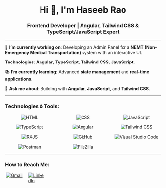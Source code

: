 <h1 align="center">
  Hi 👋, I'm Haseeb Rao
</h1>

<h3 align="center">
  Frontend Developer | Angular, Tailwind CSS & TypeScript/JavaScript Expert
</h3>

---

🔭 **I’m currently working on**: Developing an Admin Panel for a **NEMT (Non-Emergency Medical Transportation)** system with an interactive UI.

**Technologies**: **Angular**, **TypeScript**, **Tailwind CSS**, **JavaScript**.

📚 **I’m currently learning**: Advanced **state management** and **real-time applications**.

💬 **Ask me about**: Building with **Angular**, **JavaScript**, and **Tailwind CSS**.

---

### **Technologies & Tools**:

<div style="display: grid; grid-template-columns: repeat(auto-fill, minmax(150px, 1fr)); gap: 15px; justify-items: center;">
  <img src="https://img.shields.io/badge/HTML5-E34F26?style=for-the-badge&logo=html5&logoColor=white" alt="HTML" />
  <img src="https://img.shields.io/badge/CSS3-1572B6?style=for-the-badge&logo=css3&logoColor=white" alt="CSS" />
  <img src="https://img.shields.io/badge/JavaScript-F7DF1E?style=for-the-badge&logo=javascript&logoColor=black" alt="JavaScript" />
  <img src="https://img.shields.io/badge/TypeScript-3178C6?style=for-the-badge&logo=typescript&logoColor=white" alt="TypeScript" />
  <img src="https://img.shields.io/badge/Angular-DD0031?style=for-the-badge&logo=angular&logoColor=white" alt="Angular" />
  <img src="https://img.shields.io/badge/TailwindCSS-06B6D4?style=for-the-badge&logo=tailwindcss&logoColor=white" alt="Tailwind CSS" />
  <img src="https://img.shields.io/badge/RXJS-28B5B5?style=for-the-badge&logo=rxjs&logoColor=white" alt="RXJS" />
  <img src="https://img.shields.io/badge/GitHub-181717?style=for-the-badge&logo=github&logoColor=white" alt="GitHub" />
  <img src="https://img.shields.io/badge/VS_Code-007ACC?style=for-the-badge&logo=visualstudiocode&logoColor=white" alt="Visual Studio Code" />
  <img src="https://img.shields.io/badge/Postman-FF6C37?style=for-the-badge&logo=postman&logoColor=white" alt="Postman" />
  <img src="https://img.shields.io/badge/FileZilla-0060E0?style=for-the-badge&logo=filezilla&logoColor=white" alt="FileZilla" />
</div>

---

### **How to Reach Me**:

<div style="display: grid; grid-template-columns: repeat(auto-fill, minmax(50px, 1fr)); gap: 15px; justify-items: center;">
  <a href="mailto:haseebrao@example.com">
    <img src="https://img.shields.io/badge/Email-EA4335?style=for-the-badge&logo=gmail&logoColor=white" alt="Gmail" />
  </a>
  <a href="https://www.linkedin.com/in/your-profile">
    <img src="https://img.shields.io/badge/LinkedIn-0A66C2?style=for-the-badge&logo=linkedin&logoColor=white" alt="LinkedIn" />
  </a>
</div>
